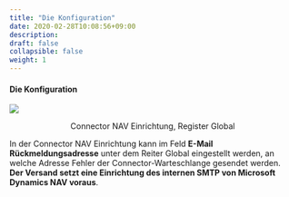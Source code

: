 ```yaml
---
title: "Die Konfiguration"
date: 2020-02-28T10:08:56+09:00
description: 
draft: false
collapsible: false
weight: 1
---
```


#### Die Konfiguration

![](/images/connectornav/status/Einrichtung_Warteschlange.png)<center>Connector NAV Einrichtung, Register Global</center>


In der Connector NAV Einrichtung kann im Feld **E-Mail Rückmeldungsadresse** unter dem Reiter Global eingestellt werden, an welche Adresse Fehler der Connector-Warteschlange gesendet werden.   
**Der Versand setzt eine Einrichtung des internen SMTP von Microsoft Dynamics NAV voraus**.
